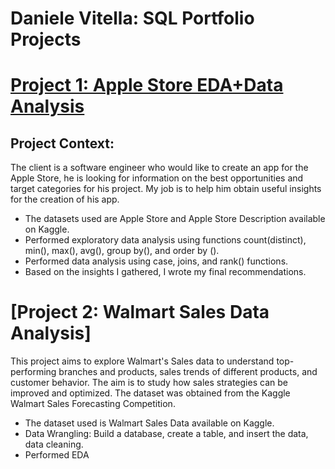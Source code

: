 # Daniele Vitella: SQL Portfolio Projects

# [Project 1: Apple Store EDA+Data Analysis](https://github.com/DanieleVitella/SQL-Portfolio-Projects/blob/main/Apple%20Store%20EDA%2BData%20Analysis.sql)

## Project Context:
The client is a software engineer who would like to create an app for the Apple Store, he is looking for information on the best opportunities and target categories for his project. 
My job is to help him obtain useful insights for the creation of his app.

* The datasets used are Apple Store and Apple Store Description available on Kaggle.
* Performed exploratory data analysis using functions count(distinct), min(), max(), avg(), group by(), and order by ().
* Performed data analysis using case, joins, and rank() functions.
* Based on the insights I gathered, I wrote my final recommendations.

# [Project 2: Walmart Sales Data Analysis]
This project aims to explore Walmart's Sales data to understand top-performing branches and products, sales trends of different products, and customer behavior. The aim is to study how sales strategies can be improved and optimized. The dataset was obtained from the Kaggle Walmart Sales Forecasting Competition.

* The dataset used is Walmart Sales Data available on Kaggle.
* Data Wrangling: Build a database, create a table, and insert the data, data cleaning.
* Performed EDA
